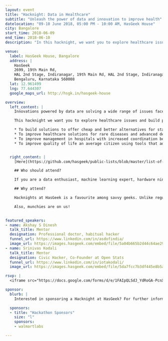 ```yaml
---
layout: event
title: "Hacknight: Data in Healthcare"
subtitle: "Unleash the power of data and innovation to improve health"
datelocation: "09-10 June 2018, 05:00 PM - 10:00 AM, HasGeek House"
city: Bangalore
start_time: 2018-06-09
end_time: 2018-06-10
description: "In this hacknight, we want you to explore healthcare issues and build prototypes for problems using data."

venue:
  label: HasGeek House, Bangalore
  address: |
    HasGeek
    2699, 19th Main Rd, 
    HAL 2nd Stage, Indiranagar, 19th Main Rd, HAL 2nd Stage, Indiranagar, 
    Bengaluru, Karnataka 560008
  lat: 12.961499
  lng: 77.644307
  google_maps_url: http://hsgk.in/hasgeek-house

overview:
  left_content: |
    Innovations powered by data are solving a wide range of issues faced by patients, hospitals and the healthcare industry overall. Recently, the Government of India has announced the Electronic Medical Records standard for private firms and hospitals to collect and store medical data of patients through interoperable mechanisms, and increased spending on healthcare budget.

    This hacknight we want you to explore healthcare issues and build prototypes for problems using data. Your project could achieve one of the below objectives or you could come with something on your own:

    * To build solutions to offer cheap and better alternatives for standardised healthcare data collection.
    * To improve healthcare solutions for rare diseases and advanced detection of curable healthcare issues.
    * To improve management in hospitals with increased coordination between doctors and nursing staff. 
    * To improve quality of life an average citizen using tools that address air pollution, clean water, better sanitation, etc.


  right_content: |
    [Here](https://github.com/hasgeek/public-lists/blob/master/list-of-public-datasets-related-to-healthcare.md) is a compiled list of public datasets related to healthcare. Feel free to choose this or any other datasets which you know. If you find any relevant dataset missing in this list, send us a pull request.

    ## Who should attend?

    If you are a data enthusiast, machine learning expert, hardware ninja or anyone with data skills interested in exploring healthcare domain, you should be attending this hacknight.

    ## Why attend?

    Hacknights at HasGeek is a favourite among savvy geeks. Unlike regular quasi-social hackathons, our hacknights foster collaboration among developers who are truly passionate about building things. We bring in mentors from the community to hear out your project ideas and guide you when your mind hits a roadblock and no amount of coffee is seeming to help. Not convinced yet? Take a sneak peek into what happens at our hacknights by watching this [video](https://www.facebook.com/HasGeek/videos/vb.147575355285731/1250347611675161/) or read this [post](https://medium.com/hasgeek/with-hackathons-maybe-smaller-the-better-c332ef23bc9). 

    Also, munchies are on us!

    
featured_speakers:
- name: Akshay S Dinesh
  talk_title: Mentor
  designation: Professional doctor, habitual hacker
  funnel_url: https://www.linkedin.com/in/asdofindia/
  image_url: https://images.hasgeek.com/embed/file/5a04b665b2d44c64ae292eb00d8c0c2b?size=200x200
- name: Srinivas Kodali
  talk_title: Mentor
  designation: Civic Hacker, Co-Founder at Open Stats
  funnel_url: https://www.linkedin.com/in/iotakodali/
  image_url: https://images.hasgeek.com/embed/file/5da7fcc7b3df445e8b5a03ba7c26a3f6?size=200x200

rsvp: |
  <iframe src="https://docs.google.com/forms/d/e/1FAIpQLSdJ_YdRoGA-PcnXTwrVutTQKzl2myrabl1JKA92ssqgqkzdow/viewform?embedded=true" width="760" height="500" frameborder="0" marginheight="0" marginwidth="0">Loading...</iframe>

sponsor:
  blurb: |
    Interested in sponsoring a Hacknight at HasGeek? For further information, please write to us at [info@hasgeek.com](mailto:info@hasgeek.com) or call us at [+91 76763 32020](tel:+917676332020).

  sponsors:
  - title: "Hackathon Sponsors"
    size: "l"
    sponsors:
    - walmartlabs

---
```

